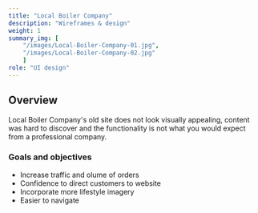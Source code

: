 ```yaml
---
title: "Local Boiler Company"
description: "Wireframes & design"
weight: 1
summary_img: [
    "/images/Local-Boiler-Company-01.jpg",
    "/images/Local-Boiler-Company-02.jpg"
    ]
role: "UI design"
---
```


## Overview

Local Boiler Company's old site does not look visually appealing, content was hard to discover and the functionality is not what you would expect from a professional company.

### Goals and objectives

* Increase traffic and olume of orders
* Confidence to direct customers to website
* Incorporate more lifestyle imagery
* Easier to navigate